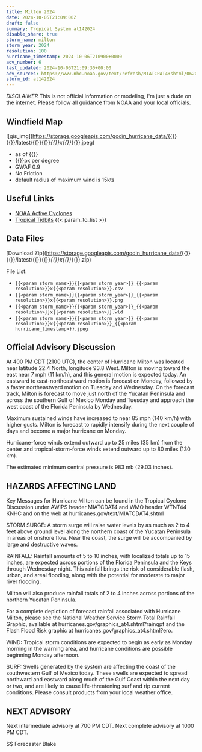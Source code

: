 ```yaml
---
title: Milton 2024
date: 2024-10-05T21:09:00Z
draft: false
summary: Tropical System al142024
disable_share: true
storm_name: milton
storm_year: 2024
resolution: 100
hurricane_timestamp: 2024-10-06T210900+0000
adv_number: 6
last_updated: 2024-10-06T21:09:30+00:00
adv_sources: https://www.nhc.noaa.gov/text/refresh/MIATCPAT4+shtml/062052.shtml;https://www.nhc.noaa.gov/refresh/graphics_at4+shtml/153329.shtml?cone
storm_id: al142024
---
```

*DISCLAIMER* This is not official information or modeling, I'm just a dude on the internet.  Please follow all guidance from NOAA and your local officials.

## Windfield Map
![gis_img](https://storage.googleapis.com/godin_hurricane_data/{{<param storm_name>}}{{<param storm_year>}}/latest/{{<param storm_name>}}{{<param storm_year>}}_{{<param resolution>}}x{{<param resolution>}}_{{<param hurricane_timestamp>}}.jpeg)

- as of {{<param last_updated>}}
- {{<param resolution>}}px per degree
- GWAF 0.9
- No Friction
- default radius of maximum wind is 15kts

## Useful Links
- [NOAA Active Cyclones](https://www.nhc.noaa.gov/)
- [Tropical Tidbits](https://www.tropicaltidbits.com/storminfo/)
{{< param_to_list >}}

## Data Files
[Download Zip](https://storage.googleapis.com/godin_hurricane_data/{{<param storm_name>}}{{<param storm_year>}}/latest/{{<param storm_name>}}{{<param storm_year>}}_{{<param resolution>}}x{{<param resolution>}}_{{<param hurricane_timestamp>}}.zip)

File List:
- `{{<param storm_name>}}{{<param storm_year>}}_{{<param resolution>}}x{{<param resolution>}}.csv`
- `{{<param storm_name>}}{{<param storm_year>}}_{{<param resolution>}}x{{<param resolution>}}.png`
- `{{<param storm_name>}}{{<param storm_year>}}_{{<param resolution>}}x{{<param resolution>}}.wld`
- `{{<param storm_name>}}{{<param storm_year>}}_{{<param resolution>}}x{{<param resolution>}}_{{<param hurricane_timestamp>}}.jpeg`


## Official Advisory Discussion
At 400 PM CDT (2100 UTC), the center of Hurricane Milton was located
near latitude 22.4 North, longitude 93.8 West. Milton is moving
toward the east near 7 mph (11 km/h), and this general motion is 
expected today. An eastward to east-northeastward motion is 
forecast on Monday, followed by a faster northeastward motion on 
Tuesday and Wednesday.  On the forecast track, Milton is forecast 
to move just north of the Yucatan Peninsula and across the southern 
Gulf of Mexico Monday and Tuesday and approach the west coast of 
the Florida Peninsula by Wednesday.
 
Maximum sustained winds have increased to near 85 mph (140 km/h) 
with higher gusts.   Milton is forecast to rapidly intensify during
the next couple of days and become a major hurricane on Monday.
 
Hurricane-force winds extend outward up to 25 miles (35 km) from the
center and tropical-storm-force winds extend outward up to 80 miles
(130 km).
 
The estimated minimum central pressure is 983 mb (29.03 inches).
 
 
HAZARDS AFFECTING LAND
----------------------
Key Messages for Hurricane Milton can be found in the Tropical
Cyclone Discussion under AWIPS header MIATCDAT4 and WMO header
WTNT44 KNHC and on the web at hurricanes.gov/text/MIATCDAT4.shtml

STORM SURGE:  A storm surge will raise water levels by as much as 2 
to 4 feet above ground level along the northern coast of the 
Yucatan Peninsula in areas of onshore flow.  Near the coast, the 
surge will be accompanied by large and destructive waves.

RAINFALL: Rainfall amounts of 5 to 10 inches, with localized totals 
up to 15 inches, are expected across portions of the Florida 
Peninsula and the Keys through Wednesday night. This rainfall brings 
the risk of considerable flash, urban, and areal flooding, along 
with the potential for moderate to major river flooding.

Milton will also produce rainfall totals of 2 to 4 inches across 
portions of the northern Yucatan Peninsula.

For a complete depiction of forecast rainfall associated with 
Hurricane Milton, please see the National Weather Service Storm 
Total Rainfall Graphic, available at 
hurricanes.gov/graphics_at4.shtml?rainqpf and the Flash Flood Risk 
graphic at hurricanes.gov/graphics_at4.shtml?ero. 
 
WIND:  Tropical storm conditions are expected to begin as early as 
Monday morning in the warning area, and hurricane conditions are 
possible beginning Monday afternoon.
 
SURF:  Swells generated by the system are affecting the coast of the 
southwestern Gulf of Mexico today.  These swells are expected to 
spread northward and eastward along much of the Gulf Coast within 
the next day or two, and are likely to cause life-threatening surf 
and rip current conditions.  Please consult products from your local 
weather office.
 
 
NEXT ADVISORY
-------------
Next intermediate advisory at 700 PM CDT.
Next complete advisory at 1000 PM CDT.
 
$$
Forecaster Blake